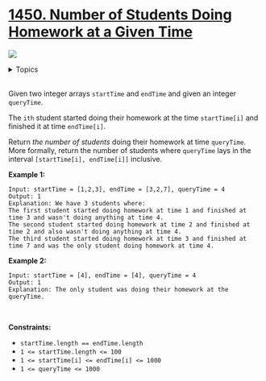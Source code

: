 # [1450. Number of Students Doing Homework at a Given Time](https://leetcode.cn/problems/number-of-students-doing-homework-at-a-given-time/)

![](https://img.shields.io/badge/Difficulty-Easy-green.svg)

<details>
<summary>Topics</summary>

* [`Array`](https://leetcode.com/tag/array/)

</details>
<br />

Given two integer arrays `startTime` and `endTime` and given an integer `queryTime`.

The `ith` student started doing their homework at the time `startTime[i]` and finished it at time `endTime[i]`.

Return *the number of students* doing their homework at time `queryTime`. More formally, return the number of students where `queryTime` lays in the interval `[startTime[i], endTime[i]]` inclusive. 

**Example 1:**

    Input: startTime = [1,2,3], endTime = [3,2,7], queryTime = 4
    Output: 1
    Explanation: We have 3 students where:
    The first student started doing homework at time 1 and finished at time 3 and wasn't doing anything at time 4.
    The second student started doing homework at time 2 and finished at time 2 and also wasn't doing anything at time 4.
    The third student started doing homework at time 3 and finished at time 7 and was the only student doing homework at time 4.

**Example 2:**

    Input: startTime = [4], endTime = [4], queryTime = 4
    Output: 1
    Explanation: The only student was doing their homework at the queryTime.
 

**Constraints:**

+ `startTime.length == endTime.length`
+ `1 <= startTime.length <= 100`
+ `1 <= startTime[i] <= endTime[i] <= 1000`
+ `1 <= queryTime <= 1000`
